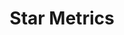 ---
dateStart: 2010-11-29
dateEnd: 2010-11-30
title: "Star Metrics"
venue: "National Academy of Science Workshop"
organizer: "Julia Lane, Katy Börner"
credit:
city: "Washington, DC"
state:
country: USA
pdfLink:
venueImages:
---